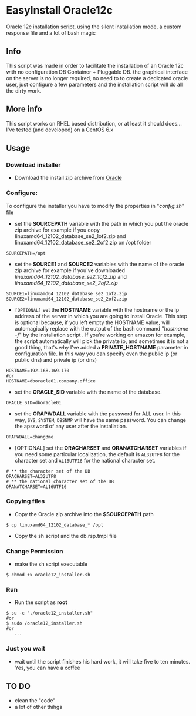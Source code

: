 # EasyInstall Oracle12c
Oracle 12c installation script, using the silent installation mode, a custom response file and a lot of bash magic

## Info
This script was made in order to facilitate the installation of an Oracle 12c with no configuration DB Container + Pluggable DB. the graphical interface on the server is no longer required, no need to to create a dedicated oracle user, just configure a few parameters and the installation script will do all the dirty work.

## More info
This script works on RHEL based distribution, or at least it should does...
I've tested (and developed) on a CentOS 6.x 

## Usage
### Download installer 
- Download the install zip archive from [Oracle](http://www.oracle.com/technetwork/database/enterprise-edition/downloads/index.html)

### Configure:
To configure the installer you have to modify the properties in "_config.sh_" file
- set the **SOURCEPATH** variable with the path in which you put the oracle zip archive for example if you copy linuxamd64_12102_database_se2_1of2.zip and linuxamd64_12102_database_se2_2of2.zip on /opt folder
```
SOURCEPATH=/opt
```
- set the **SOURCE1** and **SOURCE2** variables with the name of the oracle zip archive for example if you've downloaded _linuxamd64_12102_database_se2_1of2.zip_ and _linuxamd64_12102_database_se2_2of2.zip_
```
SOURCE1=linuxamd64_12102_database_se2_1of2.zip
SOURCE2=linuxamd64_12102_database_se2_2of2.zip
``` 
- `[OPTIONAL]` set the **HOSTNAME** variable with the hostname or the ip address of the server in which you are going to install Oracle. This step is optional because, if you left empty the HOSTNAME value, will automagically replace with the output of the bash command "_hostname -f_" by the installation script . If you're working on amazon for example, the script automatically will pick the private ip, and sometimes it is not a good thing, that's why I've added a **PRIVATE_HOSTNAME** parameter in configuration file. In this way you can specify even the public ip (or public dns) and private ip (or dns) 
```
HOSTNAME=192.168.169.170
#or
HOSTNAME=dboracle01.company.office
``` 
- set the **ORACLE_SID** variable with the name of the database.
```
ORACLE_SID=dboracle01
``` 
- set the **ORAPWDALL** variable with the password for ALL user. In this way, `SYS`, `SYSTEM`, `DBSNMP` will have the same password. You can change the apssword of any user after the installation.
```
ORAPWDALL=chang3me
``` 
- [OPTIONAL] set the **ORACHARSET** and **ORANATCHARSET** variables if you need some particular localization, the default is `AL32UTF8` for the character set and `AL16UTF16` for the national character set.
```
# ** the character set of the DB
ORACHARSET=AL32UTF8
# ** the national character set of the DB
ORANATCHARSET=AL16UTF16
``` 
### Copying files
- Copy the Oracle zip archive into the **$SOURCEPATH** path
```
$ cp linuxamd64_12102_database_* /opt
```
- Copy the sh script and the db.rsp.tmpl file 
### Change Permission
- make the sh script executable
```
$ chmod +x oracle12_installer.sh
``` 
### Run 
- Run the script as __**root**__
```
$ su -c "./oracle12_installer.sh"
#or
$ sudo /oracle12_installer.sh
#or
   ...
``` 
### Just you wait
- wait until the script finishes his hard work, it will take five to ten minutes. Yes, you can have a coffee

## TO DO
- clean the "code"
- a lot of other thihgs
